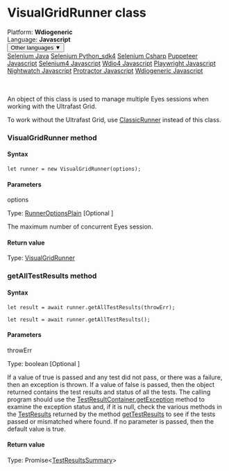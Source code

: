 # VisualGridRunner class
<div class='platform-bar-container-div'><div class='platform-bar-div'>Platform:  <b> Wdiogeneric</b>
</div><div class='platform-bar-div'>Language: <b>Javascript</b></div><div class='dropdown-button-container-div'><button class='sdk-language-dropdown-button'>Other languages ▼</button><div class='dropdown-content'>
<a href='../../selenium/java/visualgridrunner'>Selenium Java</a>
<a href='../../selenium/python_sdk4/visualgridrunner'>Selenium Python_sdk4</a>
<a href='../../selenium/csharp/visualgridrunner'>Selenium Csharp</a>
<a href='../../puppeteer/javascript/visualgridrunner'>Puppeteer Javascript</a>
<a href='../../selenium4/javascript/visualgridrunner'>Selenium4 Javascript</a>
<a href='../../wdio4/javascript/visualgridrunner'>Wdio4 Javascript</a>
<a href='../../playwright/javascript/visualgridrunner'>Playwright Javascript</a>
<a href='../../nightwatch/javascript/visualgridrunner'>Nightwatch Javascript</a>
<a href='../../protractor/javascript/visualgridrunner'>Protractor Javascript</a>
<a href='../../wdiogeneric/javascript/visualgridrunner'>Wdiogeneric Javascript</a>
</div></div><br /><br /></div>




An object of this class is used to manage multiple Eyes sessions when working with the Ultrafast Grid.

To work without the Ultrafast Grid, use [ClassicRunner](./classicrunner) instead of this class.



### VisualGridRunner method
#### Syntax


    let runner = new VisualGridRunner(options);
    

#### Parameters

options

Type: [RunnerOptionsPlain](./runneroptionsplain) \[Optional \]

The maximum number of concurrent Eyes session.

#### Return value

Type:  [VisualGridRunner](./visualgridrunner)


### getAllTestResults method
#### Syntax


    let result = await runner.getAllTestResults(throwErr);
    
    let result = await runner.getAllTestResults();
    

#### Parameters

throwErr

Type: boolean \[Optional \]

If a value of true is passed and any test did not pass, or there was a failure, then an exception is thrown. If a value of false is passed, then the object returned contains the test results and status of all the tests. The calling program should use the [TestResultContainer.getException](./testresultcontainer#getexception-method) method to examine the exception status and, if it is null, check the various methods in the [TestResults](./testresults) returned by the method [getTestResults](./testresultcontainer#gettestresults-method) to see if the tests passed or mismatched where found. If no parameter is passed, then the default value is true.

#### Return value

Type:  Promise<[TestResultsSummary](./testresultssummary)\>

